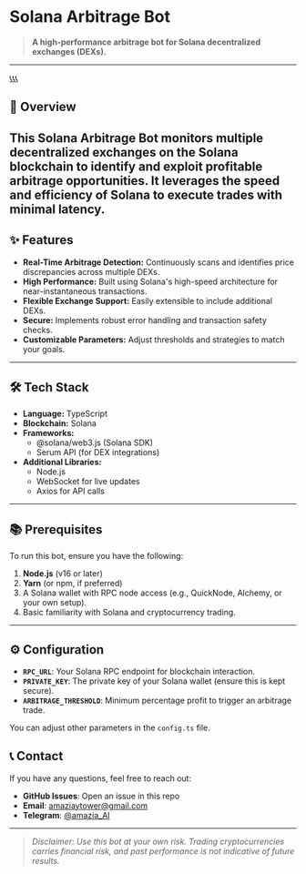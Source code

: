 # Solana Arbitrage Bot
> **A high-performance arbitrage bot for Solana decentralized exchanges (DEXs).**
---
[📞📞📞](@amazia_AI)
## 🚀 Overview
This Solana Arbitrage Bot monitors multiple decentralized exchanges on the Solana blockchain to identify and exploit profitable arbitrage opportunities. It leverages the speed and efficiency of Solana to execute trades with minimal latency.
---
## ✨ Features
- **Real-Time Arbitrage Detection:** Continuously scans and identifies price discrepancies across multiple DEXs.
- **High Performance:** Built using Solana's high-speed architecture for near-instantaneous transactions.
- **Flexible Exchange Support:** Easily extensible to include additional DEXs.
- **Secure:** Implements robust error handling and transaction safety checks.
- **Customizable Parameters:** Adjust thresholds and strategies to match your goals.
---
## 🛠️ Tech Stack
- **Language:** TypeScript
- **Blockchain:** Solana
- **Frameworks:**
  - @solana/web3.js (Solana SDK)
  - Serum API (for DEX integrations)
- **Additional Libraries:**
  - Node.js
  - WebSocket for live updates
  - Axios for API calls
---
## 📚 Prerequisites
To run this bot, ensure you have the following:
1. **Node.js** (v16 or later)
2. **Yarn** (or npm, if preferred)
3. A Solana wallet with RPC node access (e.g., QuickNode, Alchemy, or your own setup).
4. Basic familiarity with Solana and cryptocurrency trading.
---

## ⚙️ Configuration

- **`RPC_URL`**: Your Solana RPC endpoint for blockchain interaction.
- **`PRIVATE_KEY`**: The private key of your Solana wallet (ensure this is kept secure).
- **`ARBITRAGE_THRESHOLD`**: Minimum percentage profit to trigger an arbitrage trade.

You can adjust other parameters in the `config.ts` file.


## 📞 Contact

If you have any questions, feel free to reach out:

- **GitHub Issues**: Open an issue in this repo
- **Email**: amaziaytower@gmail.com
- **Telegram**: [@amazia_AI](https://t.me/amazia_AI)
---
> _Disclaimer: Use this bot at your own risk. Trading cryptocurrencies carries financial risk, and past performance is not indicative of future results._

